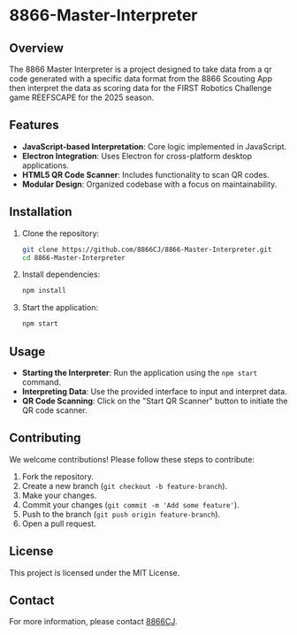 
# 8866-Master-Interpreter

## Overview

The 8866 Master Interpreter is a project designed to take data from a qr code generated with a specific data format from the 8866 Scouting App then interpret the data as scoring data for the FIRST Robotics Challenge game REEFSCAPE for the 2025 season.

## Features

- **JavaScript-based Interpretation**: Core logic implemented in JavaScript.
- **Electron Integration**: Uses Electron for cross-platform desktop applications.
- **HTML5 QR Code Scanner**: Includes functionality to scan QR codes.
- **Modular Design**: Organized codebase with a focus on maintainability.

## Installation

1. Clone the repository:
   ```bash
   git clone https://github.com/8866CJ/8866-Master-Interpreter.git
   cd 8866-Master-Interpreter
   ```
2. Install dependencies:
   ```bash
   npm install
   ```
3. Start the application:
   ```bash
   npm start
   ```

## Usage

- **Starting the Interpreter**: Run the application using the `npm start` command.
- **Interpreting Data**: Use the provided interface to input and interpret data.
- **QR Code Scanning**: Click on the "Start QR Scanner" button to initiate the QR code scanner.

## Contributing

We welcome contributions! Please follow these steps to contribute:

1. Fork the repository.
2. Create a new branch (`git checkout -b feature-branch`).
3. Make your changes.
4. Commit your changes (`git commit -m 'Add some feature'`).
5. Push to the branch (`git push origin feature-branch`).
6. Open a pull request.

## License

This project is licensed under the MIT License.

## Contact

For more information, please contact [8866CJ](https://github.com/8866CJ).
